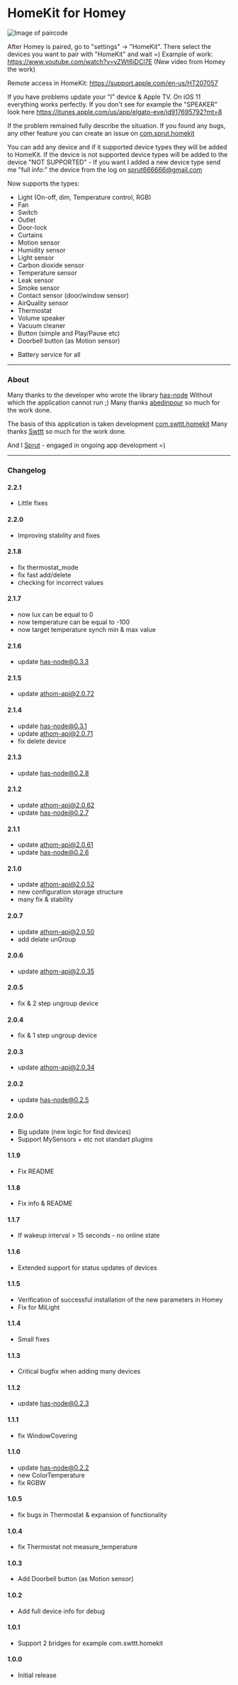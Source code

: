 # HomeKit for Homey

![Image of paircode](https://github.com/sprut666666/com.sprut.homekit/raw/master/settings/code.png)

After Homey is paired, go to "settings" -> "HomeKit". There select the devices you want to pair with "HomeKit" and wait =)
Example of work: https://www.youtube.com/watch?v=yZWt6jDCl7E (New video from Homey the work)

Remote access in HomeKit: https://support.apple.com/en-us/HT207057

If you have problems update your "I" device & Apple TV. On iOS 11 everything works perfectly. If you don't see for example the "SPEAKER" look here https://itunes.apple.com/us/app/elgato-eve/id917695792?mt=8

If the problem remained fully describe the situation. If you found any bugs, any other feature you can create an issue on [com.sprut.homekit](https://github.com/sprut666666/com.sprut.homekit)

You can add any device and if it supported device types they will be added to HomeKit. If the device is not supported device types will be added to the device "NOT SUPPORTED" - If you want I added a new device type send me "full info:" the device from the log on sprut666666@gmail.com

Now supports the types:
- Light (On-off, dim, Temperature control, RGB)
- Fan
- Switch
- Outlet
- Door-lock
- Curtains
- Motion sensor
- Humidity sensor
- Light sensor
- Carbon dioxide sensor
- Temperature sensor
- Leak sensor
- Smoke sensor
- Contact sensor (door/window sensor)
- AirQuality sensor
- Thermostat
- Volume speaker
- Vacuum cleaner
- Button (simple and Play/Pause etc)
- Doorbell button (as Motion sensor)

+ Battery service for all

---

### About
Many thanks to the developer who wrote the library [has-node](https://github.com/abedinpour/HAS) Without which the application cannot run ;)
Many thanks [abedinpour](https://github.com/abedinpour) so much for the work done.

The basis of this application is taken development [com.swttt.homekit](https://github.com/swttt/com.swttt.homekit)
Many thanks [Swttt](https://github.com/swttt) so much for the work done.

And I [Sprut](https://github.com/sprut666666) - engaged in ongoing app development =)

---

### Changelog

#### 2.2.1
- Little fixes

#### 2.2.0
- Improving stability and fixes

#### 2.1.8
- fix thermostat_mode
- fix fast add/delete
- checking for incorrect values

#### 2.1.7
- now lux can be equal to 0
- now temperature can be equal to -100
- now target temperature synch min & max value

#### 2.1.6
- update has-node@0.3.3

#### 2.1.5
- update athom-api@2.0.72

#### 2.1.4
- update has-node@0.3.1
- update athom-api@2.0.71
- fix delete device

#### 2.1.3
- update has-node@0.2.8

#### 2.1.2
- update athom-api@2.0.62
- update has-node@0.2.7

#### 2.1.1
- update athom-api@2.0.61
- update has-node@0.2.6

#### 2.1.0
- update athom-api@2.0.52
- new configuration storage structure
- many fix & stability

#### 2.0.7
- update athom-api@2.0.50
- add delate unGroup

#### 2.0.6
- update athom-api@2.0.35

#### 2.0.5
- fix & 2 step ungroup device

#### 2.0.4
- fix & 1 step ungroup device

#### 2.0.3
- update athom-api@2.0.34

#### 2.0.2
- update has-node@0.2.5

#### 2.0.0
- Big update (new logic for find devices)
- Support MySensors + etc not standart plugins

#### 1.1.9
- Fix README

#### 1.1.8
- Fix info & README

#### 1.1.7
- If wakeup interval > 15 seconds - no online state

#### 1.1.6
- Extended support for status updates of devices

#### 1.1.5
- Verification of successful installation of the new parameters in Homey
- Fix for MiLight

#### 1.1.4
- Small fixes

#### 1.1.3
- Critical bugfix when adding many devices

#### 1.1.2
- update has-node@0.2.3

#### 1.1.1
- fix WindowCovering

#### 1.1.0
- update has-node@0.2.2
- new ColorTemperature
- fix RGBW

#### 1.0.5
- fix bugs in Thermostat & expansion of functionality

#### 1.0.4
- fix Thermostat not measure_temperature

#### 1.0.3
- Add Doorbell button (as Motion sensor)

#### 1.0.2
- Add full device info for debug

#### 1.0.1
- Support 2 bridges for example com.swttt.homekit

#### 1.0.0
- Initial release
